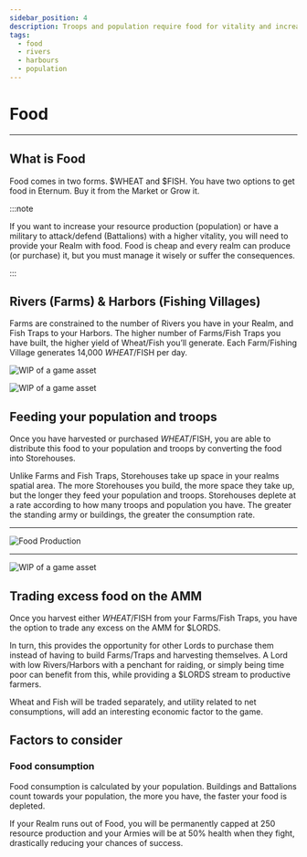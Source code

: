 ```yaml
---
sidebar_position: 4
description: Troops and population require food for vitality and increased Resource production
tags:
  - food
  - rivers
  - harbours
  - population
---
```


# Food

---

## What is Food

Food comes in two forms. $WHEAT and $FISH. You have two options to get food in Eternum. Buy it from the Market or Grow it.

:::note

If you want to increase your resource production (population) or have a military to attack/defend (Battalions) with a higher vitality, you will need to provide your Realm with food. Food is cheap and every realm can produce (or purchase) it, but you must manage it wisely or suffer the consequences.

:::

## Rivers (Farms) & Harbors (Fishing Villages)

Farms are constrained to the number of Rivers you have in your Realm, and Fish Traps to your Harbors. The higher number of Farms/Fish Traps you have built, the higher yield of Wheat/Fish you’ll generate.
Each Farm/Fishing Village generates 14,000 $WHEAT/$FISH per day.

![WIP of a game asset](/img/game/buildings/mj_fishing_village.png)

![WIP of a game asset](/img/game/buildings/mj_farm.png)

## Feeding your population and troops

Once you have harvested or purchased $WHEAT/$FISH, you are able to distribute this food to your population and troops by converting the food into Storehouses.

Unlike Farms and Fish Traps, Storehouses take up space in your realms spatial area. The more Storehouses you build, the more space they take up, but the longer they feed your population and troops. Storehouses deplete at a rate according to how many troops and population you have. The greater the standing army or buildings, the greater the consumption rate.

---

![Food Production](/img/game/food-production.png)

---

![WIP of a game asset](/img/game/buildings/mj_storehouse.png)

## Trading excess food on the AMM

Once you harvest either $WHEAT/$FISH from your Farms/Fish Traps, you have the option to trade any excess on the AMM for $LORDS.

In turn, this provides the opportunity for other Lords to purchase them instead of having to build Farms/Traps and harvesting themselves. A Lord with low Rivers/Harbors with a penchant for raiding, or simply being time poor can benefit from this, while providing a $LORDS stream to productive farmers.

Wheat and Fish will be traded separately, and utility related to net consumptions, will add an interesting economic factor to the game.

## Factors to consider

### Food consumption

Food consumption is calculated by your population. Buildings and Battalions count towards your population, the more you have, the faster your food is depleted.

If your Realm runs out of Food, you will be permanently capped at 250 resource production and your Armies will be at 50% health when they fight, drastically reducing your chances of success.
